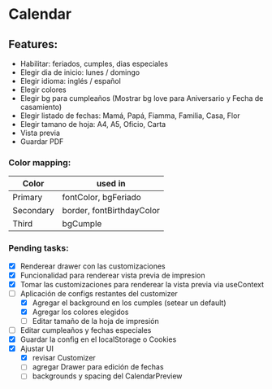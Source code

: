 # Calendar

## Features:

- Habilitar: feriados, cumples, dias especiales
- Elegir dia de inicio: lunes / domingo
- Elegir idioma: inglés / español
- Elegir colores
- Elegir bg para cumpleaños (Mostrar bg love para Aniversario y Fecha de casamiento)
- Elegir listado de fechas: Mamá, Papá, Fiamma, Familia, Casa, Flor
- Elegir tamano de hoja: A4, A5, Oficio, Carta
- Vista previa
- Guardar PDF

### Color mapping:

| Color     | used in                   |
| --------- | ------------------------- |
| Primary   | fontColor, bgFeriado      |
| Secondary | border, fontBirthdayColor |
| Third     | bgCumple                  |

### Pending tasks:

- [x] Renderear drawer con las customizaciones
- [x] Funcionalidad para renderear vista previa de impresion
- [x] Tomar las customizaciones para renderear la vista previa via useContext
- [ ] Aplicación de configs restantes del customizer
  - [x] Agregar el background en los cumples (setear un default)
  - [x] Agregar los colores elegidos
  - [ ] Editar tamaño de la hoja de impresión
- [ ] Editar cumpleaños y fechas especiales
- [x] Guardar la config en el localStorage o Cookies
- [x] Ajustar UI
  - [x] revisar Customizer
  - [ ] agregar Drawer para edición de fechas
  - [ ] backgrounds y spacing del CalendarPreview
